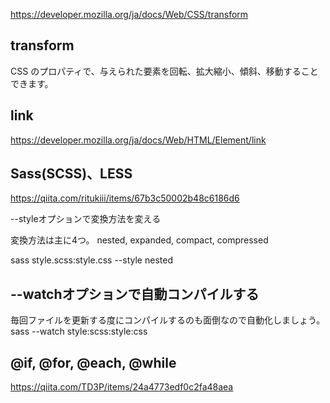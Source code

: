 https://developer.mozilla.org/ja/docs/Web/CSS/transform

## transform 
CSS のプロパティで、与えられた要素を回転、拡大縮小、傾斜、移動することできます。

## link
https://developer.mozilla.org/ja/docs/Web/HTML/Element/link

## Sass(SCSS)、LESS
https://qiita.com/ritukiii/items/67b3c50002b48c6186d6

--styleオプションで変換方法を変える

変換方法は主に4つ。
nested, expanded, compact, compressed

sass style.scss:style.css --style nested

## --watchオプションで自動コンパイルする

毎回ファイルを更新する度にコンパイルするのも面倒なので自動化しましょう。
sass --watch style:scss:style:css

## @if, @for, @each, @while
https://qiita.com/TD3P/items/24a4773edf0c2fa48aea
